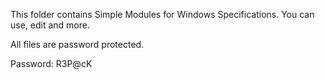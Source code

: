 This folder contains Simple Modules for Windows Specifications.
You can use, edit and more.

All files are password protected.

Password: R3P@cK
